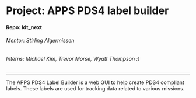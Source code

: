 # Project: APPS PDS4 label builder
#### Repo: ldt_next

###### Mentor: Stirling Algermissen
###### Interns: Michael Kim, Trevor Morse, Wyatt Thompson :)
----
The APPS PDS4 Label Builder is a web GUI to help create PDS4 compliant labels. These labels are used for tracking data related to various missions.